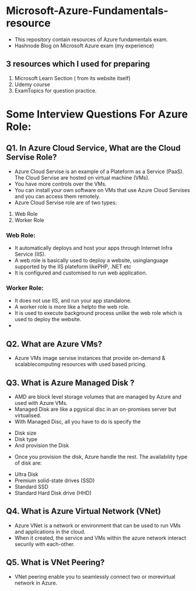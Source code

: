 # Microsoft-Azure-Fundamentals-resource

* This repository contain resources of Azure fundamentals exam. 
* Hashnode Blog on Microsoft Azure exam (my experience)

## 3 resources which I used for preparing
1. Microsoft Learn Section ( from its website itself)
2. Udemy course
3. ExamTopics for question practice.


# Some Interview Questions For Azure Role:
## Q1. In Azure Cloud Service, What are the Cloud Servise Role?
* Azure Cloud Servise is an example of a Plateform as a Service (PaaS). The Cloud Servise are hosted on virtual machine (VMs).
* You have more controls over the VMs.
* You can install your own software on VMs that use Azure Cloud Servises and you can access them remotely.
* Azure Cloud Servise role are of two types:
1. Web Role
2. Worker Role

### Web Role: 
* It automatically deploys and host your apps through Internet Infra Service (IIS).
* A web role is basically used to deploy a website, usinglanguage supported by the IIS plateform likePHP, .NET etc
* It is configured and customised to run web application.
### Worker Role:
* It does not use IIS, and run your app standalone.
* A worker role is more like a helpto the web role.
* It is used to execute background process unlike the web role which is used to deploy the website.
* 
## Q2. What are Azure VMs?
* Azure VMs image servise instances that provide on-demand & scalablecomputing resources with used based pricing.

## Q3. What is Azure Managed Disk ?
* AMD are block level storage volumes that are managed by Azure and used with Azure VMs.
* Managed Disk are like a pgysical disc in an on-promises server but virtualised.
* With Managed Disc, all you have to do is specify the
- Disk size
- Disk type
- And provision the Disk

* Once you provision the disk, Azure handle the rest. The availability type of disk are:
- Ultra Disk
- Premium solid-state drives (SSD)
- Standard SSD
- Standard Hard Disk drive (HHD)

## Q4. What is Azure Virtual Network (VNet)
* Azure VNet is a network or environment that can be used to run VMs and applications in the cloud.
* When it created, the service and VMs within the azure network interact securily with each-other.

## Q5. What is VNet Peering?
* VNet peering enable you to seamlessly connect two or morevirtual network in Azure.

